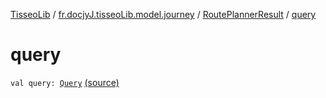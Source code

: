 [TisseoLib](../../index.md) / [fr.docjyJ.tisseoLib.model.journey](../index.md) / [RoutePlannerResult](index.md) / [query](./query.md)

# query

`val query: `[`Query`](../-query/index.md) [(source)](https://github.com/docjyj/tisseoLib/tree/master/src/main/kotlin/fr/docjyJ/tisseoLib/model/journey/RoutePlannerResult.kt#L10)